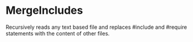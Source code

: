 # MergeIncludes
 Recursively reads any text based file and replaces #include and #require statements with the content of other files.
